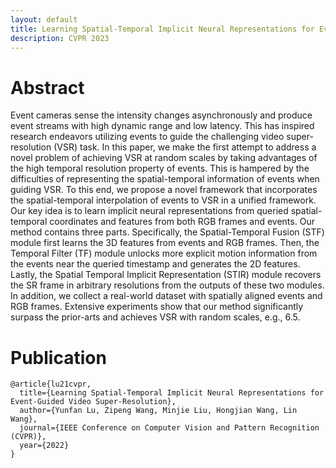 ```yaml
---
layout: default
title: Learning Spatial-Temporal Implicit Neural Representations for Event-Guided Video Super-Resolution
description: CVPR 2023
---
```


# Abstract

Event cameras sense the intensity changes asynchronously and produce event streams with high dynamic range and low latency. This has inspired research endeavors utilizing events to guide the challenging video super-resolution (VSR) task. In this paper, we make the first attempt to address a novel problem of achieving VSR at random scales by taking advantages of the high temporal resolution property of events. This is hampered by the difficulties of representing the spatial-temporal information of events when guiding VSR. To this end, we propose a novel framework that incorporates the spatial-temporal interpolation of events to VSR in a unified framework. Our key idea is to learn implicit neural representations from queried spatial-temporal coordinates and features from both RGB frames and events. Our method contains three parts. Specifically, the Spatial-Temporal Fusion (STF) module first learns the 3D features from events and RGB frames. Then, the Temporal Filter (TF) module unlocks more explicit motion information from the events near the queried timestamp and generates the 2D features. Lastly, the Spatial Temporal Implicit Representation (STIR) module recovers the SR frame in arbitrary resolutions from the outputs of these two modules. In addition, we collect a real-world dataset with spatially aligned events and RGB frames. Extensive experiments show that our method significantly surpass the prior-arts and achieves VSR with random scales, e.g., 6.5.

# Publication

```
@article{lu21cvpr,
  title={Learning Spatial-Temporal Implicit Neural Representations for Event-Guided Video Super-Resolution},
  author={Yunfan Lu, Zipeng Wang, Minjie Liu, Hongjian Wang, Lin Wang},
  journal={IEEE Conference on Computer Vision and Pattern Recognition (CVPR)},
  year={2022}
}
```